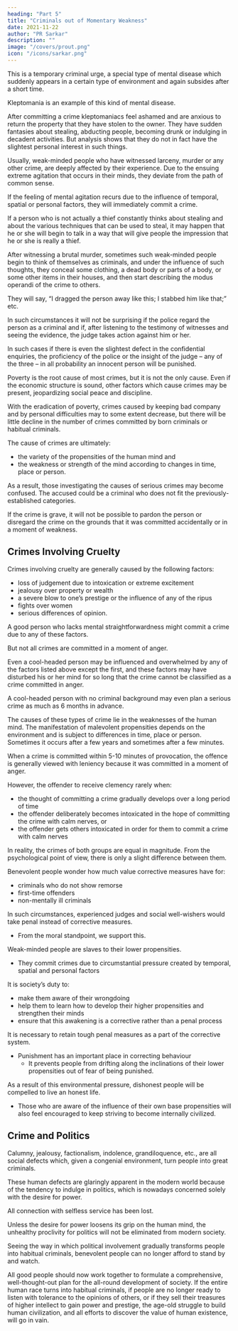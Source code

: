 ```yaml
---
heading: "Part 5"
title: "Criminals out of Momentary Weakness"
date: 2021-11-22
author: "PR Sarkar"
description: ""
image: "/covers/prout.png"
icon: "/icons/sarkar.png"
---
```




This is a temporary criminal urge, a special type of mental disease which suddenly appears in a certain type of environment and again subsides after a short time. 

Kleptomania is an example of this kind of mental disease. 

After committing a crime kleptomaniacs feel ashamed and are anxious to return the property that they have stolen to the owner. They have sudden fantasies about stealing, abducting people, becoming drunk or indulging in decadent activities. But analysis shows that they do not in fact have the slightest personal interest in such things.

Usually, weak-minded people who have witnessed larceny, murder or any other crime, are deeply affected by their experience. Due to the ensuing extreme agitation that occurs in their minds, they deviate from the path of common sense. 

If the feeling of mental agitation recurs due to the influence of temporal, spatial or personal factors, they will immediately commit a crime.

If a person who is not actually a thief constantly thinks about stealing and about the various techniques that can be used to steal, it may happen that he or she will begin to talk in a way that will give people the impression that he or she is really a thief. 

After witnessing a brutal murder, sometimes such weak-minded people begin to think of themselves as criminals, and under the influence of such thoughts, they conceal some clothing, a dead body or parts of a body, or some other items in their houses, and then start describing the modus operandi of the crime to others. 

They will say, “I dragged the person away like this; I stabbed him like that;” etc. 

In such circumstances it will not be surprising if the police regard the person as a criminal and if, after listening to the testimony of witnesses and seeing the evidence, the judge takes action against him or her. 

In such cases if there is even the slightest defect in the confidential enquiries, the proficiency of the police or the insight of the judge – any of the three – in all probability an innocent person will be punished.


Poverty is the root cause of most crimes, but it is not the only cause. Even if the economic structure is sound, other factors which cause crimes may be present, jeopardizing social peace and discipline. 

With the eradication of poverty, crimes caused by keeping bad company and by personal difficulties may to some extent decrease, but there will be little decline in the number of crimes committed by born criminals or habitual criminals.

<!-- If we undertake a rational analysis of the causes of crimes and a scientific categorization of these causes, what stands out most is -->

The cause of crimes are ultimately:
- the variety of the propensities of the human mind and
- the weakness or strength of the mind according to changes in time, place or person. 

As a result, those investigating the causes of serious crimes may become confused. The accused could be a criminal who does not fit the previously-established categories. 

If the crime is grave, it will not be possible to pardon the person or disregard the crime on the grounds that it was committed accidentally or in a moment of weakness.


## Crimes Involving Cruelty

Crimes involving cruelty are generally caused by the following factors:
- loss of judgement due to intoxication or extreme excitement
- jealousy over property or wealth
- a severe blow to one’s prestige or the influence of any of the ripus
- fights over women
- serious differences of opinion.

A good person who lacks mental straightforwardness might commit a crime due to any of these factors. 

But not all crimes are committed in a moment of anger.

Even a cool-headed person may be influenced and overwhelmed by any of the factors listed above except the first, and these factors may have disturbed his or her mind for so long that the crime cannot be classified as a crime committed in anger.

A cool-headed person with no criminal background may even plan a serious crime as much as 6 months in advance.

The causes of these types of crime lie in the weaknesses of the human mind. The manifestation of malevolent propensities depends on the environment and is subject to differences in time, place or person. Sometimes it occurs after a few years and sometimes after a few minutes.

When a crime is committed within 5-10 minutes of provocation, the offence is generally viewed with leniency because it was committed in a moment of anger.

However, the offender to receive clemency rarely when:
- the thought of committing a crime gradually develops over a long period of time
- the offender deliberately becomes intoxicated in the hope of committing the crime with calm nerves, or
- the offender gets others intoxicated in order for them to commit a crime with calm nerves


In reality, the crimes of both groups are equal in magnitude. From the psychological point of view, there is only a slight difference between them.

Benevolent people wonder how much value corrective measures have for:
- criminals who do not show remorse
- first-time offenders
- non-mentally ill criminals

<!-- , for whatever reason, have not turned into habitual criminals but still do not show any sense of remorse after committing a crime; for first-time offenders who have not produced any type of evidence to demonstrate that circumstantial pressure was the reason for their crime; or for those who have not shown any physical or psychological symptoms which would warrant their being declared mentally ill.  -->

In such circumstances, experienced judges and social well-wishers would take penal instead of corrective measures. 
- From the moral standpoint, we <!-- cannot but --> support this. 

<!-- Yet when we know that  -->

Weak-minded people are slaves to their lower propensities. 
- They <!--  have committed and are continuing to --> commit crimes due to circumstantial pressure created by temporal, spatial and personal factors

It is society’s duty to:
- make them aware of their wrongdoing
- help them to learn how to develop their higher propensities and strengthen their minds 
- ensure that this awakening is a corrective rather than a penal process 

It is necessary to retain tough penal measures as a part of the corrective system. 
- Punishment has an important place in correcting behaviour
  - It prevents people from drifting along the inclinations of their lower propensities out of fear of being punished. 

As a result of this environmental pressure, dishonest people will be compelled to live an honest life. 
- Those who are aware of the influence of their own base propensities will also feel encouraged to keep striving to become internally civilized.


## Crime and Politics

Calumny, jealousy, factionalism, indolence, grandiloquence, etc., are all social defects which, given a congenial environment, turn people into great criminals. 

These human defects are glaringly apparent in the modern world because of the tendency to indulge in politics, which is nowadays concerned solely with the desire for power. 

All connection with selfless service has been lost. 

Unless the desire for power loosens its grip on the human mind, the unhealthy proclivity for politics will not be eliminated from modern society.

Seeing the way in which political involvement gradually transforms people into habitual criminals, benevolent people can no longer afford to stand by and watch. 

All good people should now work together to formulate a comprehensive, well-thought-out plan for the all-round development of society. If the entire human race turns into habitual criminals, if people are no longer ready to listen with tolerance to the opinions of others, or if they sell their treasures of higher intellect to gain power and prestige, the age-old struggle to build human civilization, and all efforts to discover the value of human existence, will go in vain.



